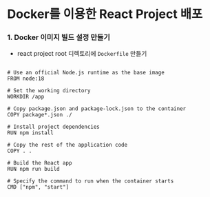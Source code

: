 # Docker를 이용한 React Project 배포

### 1. Docker 이미지 빌드 설정 만들기
- react project root 디렉토리에 `Dockerfile` 만들기
```

# Use an official Node.js runtime as the base image
FROM node:18

# Set the working directory
WORKDIR /app

# Copy package.json and package-lock.json to the container
COPY package*.json ./

# Install project dependencies
RUN npm install

# Copy the rest of the application code
COPY . .

# Build the React app
RUN npm run build

# Specify the command to run when the container starts
CMD ["npm", "start"]

```